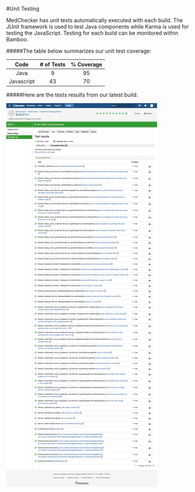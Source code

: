 #Unit Testing

MedChecker has unit tests automatically executed with each build. The JUnit framework is used to test Java components while Karma is used for testing the JavaScript. Testing for each build can be monitored within Bamboo.

#####The table below summarizes our unit test coverage:

| Code      |  # of Tests  | % Coverage |
|:---------:|:------------:|:----------:|
| Java      |      9       |     95     |
| Javascript|     43       |     70     |


#####Here are the tests results from our latest build:

![Bamboo Unit Tests Results](https://github.com/IBCDBS/medchecker/blob/master/testing/assets/MedChecker_TestsResults_build141.png)



